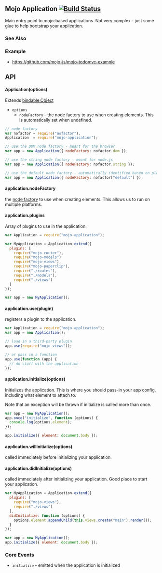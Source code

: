 ## Mojo Application [![Build Status](https://travis-ci.org/classdojo/mojo-application.svg?branch=master)](https://travis-ci.org/classdojo/mojo-application)

Main entry point to mojo-based applications. Not very complex - just some glue to help bootstrap your application.

### See Also

### Example

- https://github.com/mojo-js/mojo-todomvc-example

## API

#### Application(options)

Extends [bindable.Object](https://github.com/classdojo/bindable.js)

- `options`
  - `nodeFactory` - the node factory to use when creating elements. This is automatically set when undefined.

```javascript
// node factory
var nofactor = require("nofactor"),
Application  = require("mojo-application");

// use the DOM node factory - meant for the browser
var app = new Application({ nodeFactory: nofactor.dom });

// use the string node factory - meant for node.js
var app = new Application({ nodeFactory: nofactor.string });

// use the default node factory - automatically identified based on platform.
var app = new Application({ nodeFactory: nofactor["default"] });
```

#### application.nodeFactory

the [node factory](https://github.com/mojo-js/nofactor.js) to use when creating elements. This allows us to run on multiple platforms.

#### application.plugins

Array of plugins to use in the application.

```javascript
var Application = require("mojo-application");

var MyApplication = Application.extend({
  plugins: [
    require("mojo-router"),
    require("mojo-models")
    require("mojo-views"),
    require("mojo-paperclip"),
    require("./routes"),
    require("./models"),
    require("./views")
  ]
});

var app = new MyApplication();
```

#### application.use(plugin)

registers a plugin to the application.

```javascript
var Application = require("mojo-application");
var app = new Application();

// load in a third-party plugin
app.use(require("mojo-views"));

// or pass in a function
app.use(function (app) {
  // do stuff with the application
});
```

#### application.initialize(options)

Initializes the application. This is where you should pass-in your app config, including what element to attach to.

Note that an exception will be thrown if initialize is called more than once.

```javascript
var app = new MyApplication();
app.once("initialize", function (options) {
  console.log(options.element);
});

app.initialize({ element: document.body });
```

#### application.willInitialize(options)

called immediately before initializing your application.

#### application.didInitialize(options)

called immediately after initializing your application. Good place to start your application.

```javascript
var MyApplication = Application.extend({
  plugins: [
    require("mojo-views"),
    require("./views")
  ],
  didInitialize: function (options) {
    options.element.appendChild(this.views.create("main").render());
  }
});

var app = new MyApplication();
app.initialize({ element: document.body });
```

### Core Events

- `initialize` - emitted when the application is initialized
